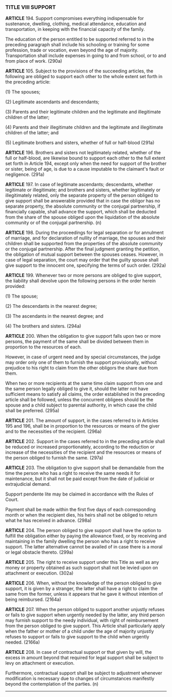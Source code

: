 ### TITLE VIII SUPPORT

**ARTICLE** 194. Support compromises everything indispensable for sustenance, dwelling, clothing, medical attendance, education and transportation, in keeping with the financial capacity of the family.

The education of the person entitled to be supported referred to in the preceding paragraph shall include his schooling or training for some profession, trade or vocation, even beyond the age of majority. Transportation shall include expenses in going to and from school, or to and from place of work. (290a)

**ARTICLE** 105. Subject to the provisions of the succeeding articles, the following are obliged to support each other to the whole extent set forth in the preceding article:

(1) The spouses;

(2) Legitimate ascendants and descendants;

(3) Parents and their legitimate children and the legitimate and illegitimate children of the latter;

(4) Parents and their illegitimate children and the legitimate and illegitimate children of the latter; and

(5) Legitimate brothers and sisters, whether of full or half-blood (291a)

**ARTICLE** 196. Brothers and sisters not legitimately related, whether of the full or half-blood, are likewise bound to support each other to the full extent set forth in Article 194, except only when the need for support of the brother or sister, being of age, is due to a cause imputable to the claimant's fault or negligence. (291a)

**ARTICLE** 197. In case of legitimate ascendants; descendants, whether legitimate or illegitimate; and brothers and sisters, whether legitimately or illegitimately related, only the separate property of the person obliged to give support shall be answerable provided that in case the obligor has no separate property, the absolute community or the conjugal partnership, if financially capable, shall advance the support, which shall be deducted from the share of the spouse obliged upon the liquidation of the absolute community or of the conjugal partnership. (n)

**ARTICLE** 198. During the proceedings for legal separation or for annulment of marriage, and for declaration of nullity of marriage, the spouses and their children shall be supported from the properties of the absolute community or the conjugal partnership. After the final judgment granting the petition, the obligation of mutual support between the spouses ceases. However, in case of legal separation, the court may order that the guilty spouse shall give support to the innocent one, specifying the terms of such order. (292a)

**ARTICLE** 199. Whenever two or more persons are obliged to give support, the liability shall devolve upon the following persons in the order herein provided:

(1) The spouse;

(2) The descendants in the nearest degree;

(3) The ascendants in the nearest degree; and

(4) The brothers and sisters. (294a)

**ARTICLE** 200. When the obligation to give support falls upon two or more persons, the payment of the same shall be divided between them in proportion to the resources of each.

However, in case of urgent need and by special circumstances, the judge may order only one of them to furnish the support provisionally, without prejudice to his right to claim from the other obligors the share due from them.

When two or more recipients at the same time claim support from one and the same person legally obliged to give it, should the latter not have sufficient means to satisfy all claims, the order established in the preceding article shall be followed, unless the concurrent obligees should be the spouse and a child subject to parental authority, in which case the child shall be preferred. (295a)

**ARTICLE** 201. The amount of support, in the cases referred to in Articles 195 and 196, shall be in proportion to the resources or means of the giver and to the necessities of the recipient. (296a)

**ARTICLE** 202. Support in the cases referred to in the preceding article shall be reduced or increased proportionately, according to the reduction or increase of the necessities of the recipient and the resources or means of the person obliged to furnish the same. (297a)

**ARTICLE** 203. The obligation to give support shall be demandable from the time the person who has a right to receive the same needs it for maintenance, but it shall not be paid except from the date of judicial or extrajudicial demand.

Support pendente lite may be claimed in accordance with the Rules of Court.

Payment shall be made within the first five days of each corresponding month or when the recipient dies, his heirs shall not be obliged to return what he has received in advance. (298a)

**ARTICLE** 204. The person obliged to give support shall have the option to fulfill the obligation either by paying the allowance fixed, or by receiving and maintaining in the family dwelling the person who has a right to receive support. The latter alternative cannot be availed of in case there is a moral or legal obstacle thereto. (299a)

**ARTICLE** 205. The right to receive support under this Title as well as any money or property obtained as such support shall not be levied upon on attachment or execution. (302a)

**ARTICLE** 206. When, without the knowledge of the person obliged to give support, it is given by a stranger, the latter shall have a right to claim the same from the former, unless it appears that he gave it without intention of being reimbursed. (2164a)

**ARTICLE** 207. When the person obliged to support another unjustly refuses or fails to give support when urgently needed by the latter, any third person may furnish support to the needy individual, with right of reimbursement from the person obliged to give support. This Article shall particularly apply when the father or mother of a child under the age of majority unjustly refuses to support or fails to give support to the child when urgently needed. (2166a)

**ARTICLE** 208. In case of contractual support or that given by will, the excess in amount beyond that required for legal support shall be subject to levy on attachment or execution.

Furthermore, contractual support shall be subject to adjustment whenever modification is necessary due to changes of circumstances manifestly beyond the contemplation of the parties. (n)


---

